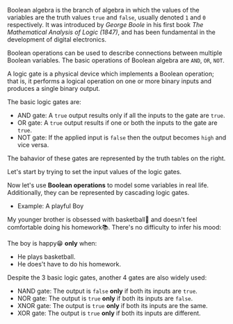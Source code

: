 Boolean algebra is the branch of algebra in which the values of the variables are the truth values `true` and `false`, usually denoted `1` and `0` respectively. It was introduced by *George Boole* in his first book *The Mathematical Analysis of Logic (1847)*, and has been fundamental in the development of digital electronics.

 

 Boolean operations can be used to describe connections between multiple Boolean variables. The basic operations of Boolean algebra are `AND`, `OR`, `NOT`.

 

 A logic gate is a physical device which implements a Boolean operation; that is, it performs a logical operation on one or more binary inputs and produces a single binary output. 



The basic logic gates are:

- AND gate: A `true` output results only if all the inputs to the gate are `true`.
- OR gate: A `true` output results if one or both the inputs to the gate are `true`.
- NOT gate: If the applied input is `false` then the output becomes `high` and vice versa.

The bahavior of these gates are represented by the truth tables on the right.

 Let's start by trying to set the input values of the logic gates.

 





Now let's use **Boolean operations** to model some variables in real life. Additionally, they can be represented by cascading logic gates.

 - Example: A playful Boy

 My younger brother is obsessed with basketball🏀 and doesn't feel comfortable doing his homework📚. There's no difficulty to infer his mood:

 The boy is happy😁 **only** when:

- He plays basketball.
- He does't have to do his homework.



Despite the 3 basic logic gates, another 4 gates are also widely used:

- NAND gate: The output is `false` **only** if both its inputs are `true`.
- NOR gate: The output is `true` **only** if both its inputs are `false`.
- XNOR gate: The output is `true` **only** if both its inputs are the same.
- XOR gate: The output is `true` **only** if both its inputs are different.







